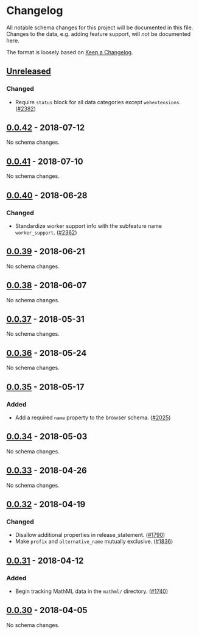 # Changelog
All notable schema changes for this project will be documented in this file. Changes to the data, e.g. adding feature support, will _not_ be documented here.

The format is loosely based on [Keep a Changelog](https://keepachangelog.com/en/1.0.0/).

## [Unreleased]
### Changed
- Require `status` block for all data categories except `webextensions`. ([#2382])

## [0.0.42] - 2018-07-12
No schema changes.

## [0.0.41] - 2018-07-10
No schema changes.

## [0.0.40] - 2018-06-28
### Changed
- Standardize worker support info with the subfeature name `worker_support`. ([#2362])

## [0.0.39] - 2018-06-21
No schema changes.

## [0.0.38] - 2018-06-07
No schema changes.

## [0.0.37] - 2018-05-31
No schema changes.

## [0.0.36] - 2018-05-24
No schema changes.

## [0.0.35] - 2018-05-17
### Added
- Add a required `name` property to the browser schema. ([#2025])

## [0.0.34] - 2018-05-03
No schema changes.

## [0.0.33] - 2018-04-26
No schema changes.

## [0.0.32] - 2018-04-19
### Changed
- Disallow additional properties in release_statement. ([#1790])
- Make `prefix` and `alternative_name` mutually exclusive. ([#1836])

## [0.0.31] - 2018-04-12
### Added
- Begin tracking MathML data in the `mathml/` directory. ([#1740])

## [0.0.30] - 2018-04-05
No schema changes.

[#2382]: https://github.com/mdn/browser-compat-data/pull/2382
[#2362]: https://github.com/mdn/browser-compat-data/pull/2362
[#2025]: https://github.com/mdn/browser-compat-data/pull/2025
[#1836]: https://github.com/mdn/browser-compat-data/pull/1836
[#1790]: https://github.com/mdn/browser-compat-data/pull/1790
[#1740]: https://github.com/mdn/browser-compat-data/pull/1740

[Unreleased]: https://github.com/mdn/browser-compat-data/compare/v0.0.42...HEAD
[0.0.42]: https://github.com/mdn/browser-compat-data/compare/v0.0.41...v0.0.42
[0.0.41]: https://github.com/mdn/browser-compat-data/compare/v0.0.40...v0.0.41
[0.0.40]: https://github.com/mdn/browser-compat-data/compare/v0.0.39...v0.0.40
[0.0.39]: https://github.com/mdn/browser-compat-data/compare/v0.0.38...v0.0.39
[0.0.38]: https://github.com/mdn/browser-compat-data/compare/v0.0.37...v0.0.38
[0.0.37]: https://github.com/mdn/browser-compat-data/compare/v0.0.36...v0.0.37
[0.0.36]: https://github.com/mdn/browser-compat-data/compare/v0.0.35...v0.0.36
[0.0.35]: https://github.com/mdn/browser-compat-data/compare/v0.0.34...v0.0.35
[0.0.34]: https://github.com/mdn/browser-compat-data/compare/v0.0.33...v0.0.34
[0.0.33]: https://github.com/mdn/browser-compat-data/compare/v0.0.32...v0.0.33
[0.0.32]: https://github.com/mdn/browser-compat-data/compare/v0.0.31...v0.0.32
[0.0.31]: https://github.com/mdn/browser-compat-data/compare/v0.0.30...v0.0.31
[0.0.30]: https://github.com/mdn/browser-compat-data/compare/v0.0.29...v0.0.30
